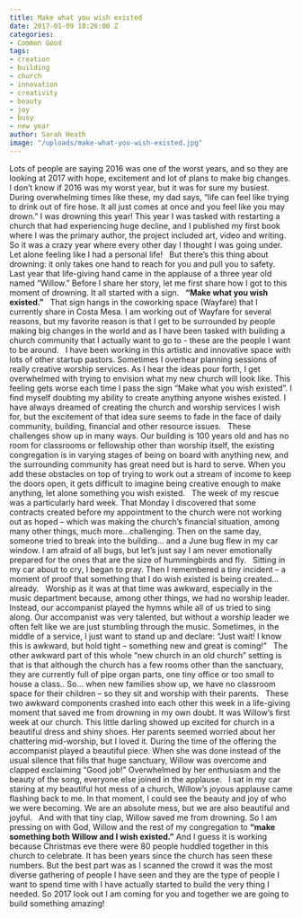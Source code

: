 ```yaml
---
title: Make what you wish existed
date: 2017-01-09 18:26:00 Z
categories:
- Common Good
tags:
- creation
- building
- church
- innovation
- creativity
- beauty
- joy
- busy
- new year
author: Sarah Heath
image: "/uploads/make-what-you-wish-existed.jpg"
---
```


Lots of people are saying 2016 was one of the worst years, and so they are looking at 2017 with hope, excitement and lot of plans to make big changes. I don’t know if 2016 was my worst year, but it was for sure my busiest. During overwhelming times like these, my dad says, “life can feel like trying to drink out of fire hose. It all just comes at once and you feel like you may drown.” I was drowning this year! This year I was tasked with restarting a church that had experiencing huge decline, and I published my first book where I was the primary author, the project included art, video and writing. So it was a crazy year where every other day I thought I was going under. Let alone feeling like I had a personal life! <!-- more -->
 
But there’s this thing about drowning: it only takes one hand to reach for you and pull you to safety. Last year that life-giving hand came in the applause of a three year old named “Willow.” Before I share her story, let me first share how I got to this moment of drowning. It all started with a sign.
 
**“Make what you wish existed.”**
 
That sign hangs in the coworking space (Wayfare) that I currently share in Costa Mesa. I am working out of Wayfare for several reasons, but my favorite reason is that I get to be surrounded by people making big changes in the world and as I have been tasked with building a church community that I actually want to go to - these are the people I want to be around. 
 
I have been working in this artistic and innovative space with lots of other startup pastors. Sometimes I overhear planning sessions of really creative worship services. As I hear the ideas pour forth, I get overwhelmed with trying to envision what my new church will look like. This feeling gets worse each time I pass the sign “Make what you wish existed”. I find myself doubting my ability to create anything anyone wishes existed. I have always dreamed of creating the church and worship services I wish for, but the excitement of that idea sure seems to fade in the face of daily community, building, financial and other resource issues.
 
These challenges show up in many ways. Our building is 100 years old and has no room for classrooms or fellowship other than worship itself, the existing congregation is in varying stages of being on board with anything new, and the surrounding community has great need but is hard to serve. When you add these obstacles on top of trying to work out a stream of income to keep the doors open, it gets difficult to imagine being creative enough to make anything, let alone something you wish existed.
 
The week of my rescue was a particularly hard week. That Monday I discovered that some contracts created before my appointment to the church were not working out as hoped – which was making the church’s financial situation, among many other things, much more…challenging. Then on the same day, someone tried to break into the building… and a June bug flew in my car window. I am afraid of all bugs, but let’s just say I am never emotionally prepared for the ones that are the size of hummingbirds and fly.
 
Sitting in my car about to cry, I began to pray. Then I remembered a tiny incident – a moment of proof that something that I do wish existed is being created… already.
 
Worship as it was at that time was awkward, especially in the music department because, among other things, we had no worship leader. Instead, our accompanist played the hymns while all of us tried to sing along. Our accompanist was very talented, but without a worship leader we often felt like we are just stumbling through the music. Sometimes, in the middle of a service, I just want to stand up and declare: “Just wait! I know this is awkward, but hold tight – something new and great is coming!”
 
The other awkward part of this whole “new church in an old church” setting is that is that although the church has a few rooms other than the sanctuary, they are currently full of pipe organ parts, one tiny office or too small to house a class.. So… when new families show up, we have no classroom space for their children – so they sit and worship with their parents.
 
These two awkward components crashed into each other this week in a life-giving moment that saved me from drowning in my own doubt. It was Willow’s first week at our church. This little darling showed up excited for church in a beautiful dress and shiny shoes. Her parents seemed worried about her chattering mid-worship, but I loved it. During the time of the offering the accompanist played a beautiful piece. When she was done instead of the usual silence that fills that huge sanctuary, Willow was overcome and clapped exclaiming “Good job!” Overwhelmed by her enthusiasm and the beauty of the song, everyone else joined in the applause.
 
I sat in my car staring at my beautiful hot mess of a church, Willow’s joyous applause came flashing back to me. In that moment, I could see the beauty and joy of who we were becoming. We are an absolute mess, but we are also beautiful and joyful.
 
And with that tiny clap, Willow saved me from drowning. So I am pressing on with God, Willow and the rest of my congregation to **“make something both Willow and I wish existed.”** And I guess it is working because Christmas eve there were 80 people huddled together in this church to celebrate. It has been years since the church has seen these numbers. But the best part was as I scanned the crowd it was the most diverse gathering of people I have seen and they are the type of people I want to spend time with I have actually started to build the very thing I needed. So 2017 look out I am coming for you and together we are going to build something amazing! 
